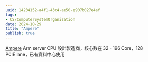 ```yaml
---
uuid: 14234152-a4f1-43c4-ae50-e907b027e4af
tags:
- CS/ComputerSystemOrganization
date: 2024-10-29
title: "Ampere"
publish: true
---
```

[Ampere](https://amperecomputing.com/products/processors)
Arm server CPU 設計製造商，核心數在 32 - 196 Core，128 PCIE lane，已有資料中心使用